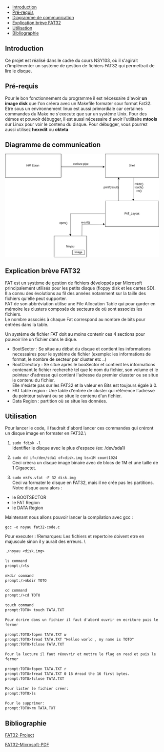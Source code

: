 - [Introduction](#introduction)
- [Pré-requis](#pré-requis)
- [Diagramme de communication](#diagramme-de-communication)
- [Explication brève FAT32](#explication-brève-fat32)
- [Utilisation](#utilisation)
- [Bibliographie](#bibliographie)

## Introduction

Ce projet est réalisé dans le cadre du cours NSY103, où il s'agirait d'implémenter un système de gestion de fichiers FAT32 qui permettrait de lire le disque.

## Pré-requis

Pour le bon fonctionnement du programme il est nécessaire d'avoir **un image disk** que l'on créera avec un Makefile formater sour format Fat32. 
Etre sous un environnement linux est aussi primordiale car certaines commandes du Make ne s'execute que sur un système Unix. 
Pour des démos et pouvoir débugger, il est aussi nécessaire d'avoir l'utilitaire **mtools** sur Linux pour voir le contenu du disque. 
Pour débugger, vous pourrez aussi utilisez **hexedit** ou **okteta**


## Diagramme de communication

![Diagramme de communication](Diagramme_communication.jpg)


## Explication brève FAT32

FAT est un système de gestion de fichiers développés par Microsoft principalement utilisés pour les petits disque (floppy disk et les cartes SD). \
Il a connu des évolutions au fil des années notamment sur la taille des fichiers qu'elle peut supporter. \
FAT de son abbréviation utilise une File Allocation Table qui pour garder en mémoire les clusters composés de secteurs de où sont associés les fichiers. \
Le nombre associés à chaque Fat correspond au nombre de bits pour entrées  dans la table.


Un système de fichier FAT doit au moins contenir ces 4 sections pour pouvoir lire un fichier dans le dique.

* BootSector : Se situe au début du disque et contient les informations necessaires pour le système de fichier  (exemple: les informations de format, le nombre de secteur par cluster etc ..)
* RootDirectory : Se situe après le booSector et contient les informations contenant le fichier recherché tel que le nom du fichier, son volume et le pointeur d'adresse qui contient l'adresse du premier clusster ou se situe le contenu du fichier. \
  Elle n'existe pas sur les FAT32 et la valeur en Bits est toujours égale à 0. 
* FAT table region : Une table d'entrée de cluster qui référence l'adresse du pointeur suivant ou se situe le contenu d'un fichier. 
* Data Region : partition où se situe les données. 

## Utilisation 
Pour lancer le code, il faudrait d'abord lancer ces commandes qui créront un disque  image en formater en FAT32.\

1. ```sudo fdisk -l ``` \
Identifier le disque avec le plus d'espace (ex: /dev/sda1)

2. ```sudo dd if=/dev/sda1 of=disk.img bs=1M count1024``` \
Ceci créera un disque image binaire avec de blocs de 1M et une taille de 1 Gigaoctet.

3. ```sudo mkfs.vfat -F 32 disk.img``` \
Ceci va formater le disque en FAT32, mais il ne crée pas les partitions. 
Notre disque aura alors : 
- le BOOTSECTOR
- le FAT Region 
- le DATA Region 

Maintenant nous allons pouvoir lancer la compilation avec gcc : 

```gcc -o noyau fat32-code.c```

Pour executer : 
!Remarques: Les fichiers et repertoire doivent etre en majuscule sinon il y aurait des erreurs. \


```
./noyau <disk.img>

ls command
prompt:/>ls 

mkdir command
prompt:/>mkdir TOTO

cd command
prompt:/>cd TOTO 

touch command
prompt:TOTO> touch TATA.TXT

Pour écrire dans un fichier il faut d'abord ouvrir en ecriture puis le fermer 

prompt:TOTO>fopen TATA.TXT w 
prompt:TOTO>fread TATA.TXT "Helloo world , my name is TOTO"
prompt:TOTO>fclose TATA.TXT 

Pour la lecture il faut réouvrir et mettre le flag en read et puis le fermer

prompt:TOTO>fopen TATA.TXT r
prompt:TOTO>fread TATA.TXT 0 16 #read the 16 first bytes.
prompt:TOTO>fclose TATA.TXT

Pour lister le fichier créer: 
prompt:TOTO>ls

Pour le supprimer: 
prompt:TOTO>rm TATA.TXT

```

## Bibliographie

[FAT32-Project](https://www.cs.fsu.edu/~cop4610t/lectures/project3/Week11/Slides_week11.pdf)

[FAT32-Microsoft-PDF](http://www.osdever.net./documents/fatgen103.pdf)



